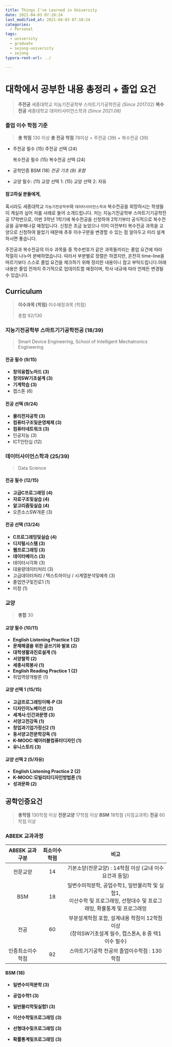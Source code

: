 ```yaml
---
title: Things I've Learned in University
date: 2021-04-03 07:10:24
last_modified_at: 2021-04-03 07:10:24
categories:
  - Personal
tags:
  - university
  - graduate
  - sejong-university
  - sejong
typora-root-url: ../

---
```




# 대학에서 공부한 내용 총정리 + 졸업 요건

> **주전공** 세종대학교 지능기전공학부 스마트기기공학전공 *(Since 2017.02)*
> **복수전공** 세종대학교 데이터사이언스학과 *(Since 2021.08)*



### 졸업 이수 학점 기준

> **총 학점** 130 이상
> **총 전공 학점** 78이상  = 주전공 (39) + 복수전공 (39)



- 주전공 필수 (15)
  주전공 선택 (24)

  복수전공 필수 (15)
  복수전공 선택 (24)

- 공학인증 BSM (18)  *전공 기초 (9) 포함*

- 교양 필수: (11)
  교양 선택 1: (15)
  교양 선택 2: 자유





#### 참고하실 분들에게,

 혹시라도 세종대학교 `지능기전공학부`와 `데이터사이언스학과` 복수전공을 희망하시는 학생들이 계실까 싶어 저를 사례로 들어 소개드립니다. 저는 지능기전공학부 스마트기기공학전공 17학번으로, 이번 3학년 1학기에 복수전공을 신청하여 2학기부터 공식적으로 복수전공을 공부해나갈 예정입니다. 신청은 조금 늦었으나 이미 이전부터 복수전공 과목을 교양으로 신청하여 들었기 때문에 추후 이수구분을 변경할 수 있는 점 알아두고 미리 설계하시면 좋습니다.

 주전공과 복수전공의 이수 과목들 중 학수번호가 같은 과목들끼리는 졸업 요건에 따라 적절히 나누어 분배하였습니다. 따라서 부분별로 정렬은 하겠지만, 온전히 time-line을 따르기보다 스스로 졸업 요건을 체크하기 위해 정리한 내용이니 참고 부탁드립니다.아래 내용은 졸업 전까지 주기적으로 업데이트할 예정이며, 학사 내규에 따라 언제든 변경될 수 있습니다.  





## **Curriculum**

> **이수과목 (학점)**
> 이수예정과목 (학점)
>
> 총합 92/130



### 지능기전공학부 스마트기기공학전공 (18/39)

> Smart Device Engineering, School of Intelligent Mechatronics Engineering

#### 전공 필수 (9/15)

- **창의융합노마드 (3)**
- **창의SW기초설계 (3)**
- **기계학습 (3)**
- 캡스톤 (6)

#### 전공 선택 (9/24)

- **물리전자공학 (3)**
- **컴퓨터구조및운영체제 (3)**
- **컴퓨터네트워크 (3)**
- 인공지능 (3)
- ICT인턴십 (12)



### 데이터사이언스학과 (25/39)

> Data Science

#### 전공 필수 (12/15)

- **고급C프로그래밍 (4)**
- **자료구조및실습 (4)**
- **알고리즘및실습 (4)**
- 오픈소스SW개론 (3)

#### 전공 선택 (13/24)

- **C프로그래밍및실습 (4)**
- **디지털시스템 (3)**
- **웹프로그래밍 (3)**
- **데이터베이스 (3)**
- 데이터시각화 (3)
- 대용량데이터처리 (3)
- 고급데이터처리 / 텍스트마이닝 / 시계열분석및예측 (3)
- 졸업연구및진로1 (1)
- 미정 (1)





### 교양

> **총합** 30

#### 교양 필수 (10/11)

- **English Listening Practice 1 (2)**
- **문제해결을 위한 글쓰기와 발표 (2)**
- **대학생활과진로설계 (1)**
- **서양철학 (2)**
- **세종사회봉사 (1)**
- **English Reading Practice 1 (2)**
- 취업역량개발론 (1)

#### 교양 선택 1 (15/15)

- **고급프로그래밍이해-P (3)**
- **디자인이노베이션 (2)**
- **세계사:인간과문명 (3)**
- **서양고전강독 (1)**
- **창업과기업가정신2 (1)**
- **동서양고전문학강독 (1)**
- **K-MOOC:웨어러블컴퓨터디자인 (1)**
- **유니스토리 (3)**

#### 교양 선택 2 (5/자유)

- **English Listening Practice 2 (2)**
- **K-MOOC:모빌리티디자인방법론 (1)**
- **성과문화 (2)**





## 공학인증요건

> **총학점** 130학점 이상
> **전문교양** 17학점 이상
> **BSM** 18학점 (지정교과목)
> **전공** 60학점 이상



### ABEEK 교과과정

|  ABEEK 교과구분  | 최소이수학점 |                             비고                             |
| :--------------: | :----------: | :----------------------------------------------------------: |
|     전문교양     |      14      |   기본소양(전문교양) : 14학점 이상 (교내 이수요건과 동일)    |
|       BSM        |      18      | 일변수미적분학, 공업수학1, 일반물리학 및 실험1,  <br />이산수학 및 프로그래밍, 선형대수 및 프로그래밍, 확률통계 및 프로그래밍 |
|       전공       |      60      | 부분설계학점 포함, 설계내용 학점이 12학점 이상 <br />(창의SW기초설계 필수, 캡스톤A, B 중 택1 이수 필수) |
| 인증최소이수학점 |      92      |         스마트기기공학 전공의 졸업이수학점 : 130학점         |



#### BSM (18)

- **일변수미적분학 (3)**

- **공업수학1 (3)**

- **일반물리학및실험1 (3)**

- **이산수학및프로그래밍 (3)**

- **선형대수및프로그래밍 (3)**

- **확률통계및프로그래밍 (3)**